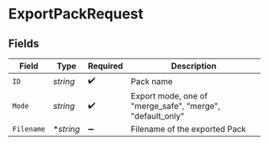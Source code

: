 # ExportPackRequest


## Fields

| Field                                                     | Type                                                      | Required                                                  | Description                                               |
| --------------------------------------------------------- | --------------------------------------------------------- | --------------------------------------------------------- | --------------------------------------------------------- |
| `ID`                                                      | *string*                                                  | :heavy_check_mark:                                        | Pack name                                                 |
| `Mode`                                                    | *string*                                                  | :heavy_check_mark:                                        | Export mode, one of "merge_safe", "merge", "default_only" |
| `Filename`                                                | **string*                                                 | :heavy_minus_sign:                                        | Filename of the exported Pack                             |